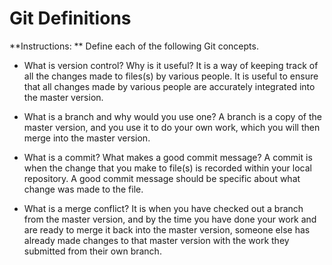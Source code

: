 # Git Definitions

**Instructions: ** Define each of the following Git concepts.

* What is version control?  Why is it useful? It is a way of keeping track of all the changes made to files(s) by various people. It is useful to ensure that all changes made by various people are accurately integrated into the master version.

* What is a branch and why would you use one? A branch is a copy of the master version, and you use it to do your own work, which you will then merge into the master version.

* What is a commit? What makes a good commit message? A commit is when the change that you make to file(s) is recorded within your local repository. A good commit message should be specific about what change was made to the file.

* What is a merge conflict? It is when you have checked out a branch from the master version, and by the time you have done your work and are ready to merge it back into the master version, someone else has already made changes to that master version with the work they submitted from their own branch.
